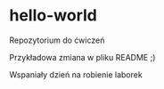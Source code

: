 # hello-world
Repozytorium do ćwiczeń

Przykładowa zmiana w pliku README ;)


Wspaniały dzień na robienie laborek
